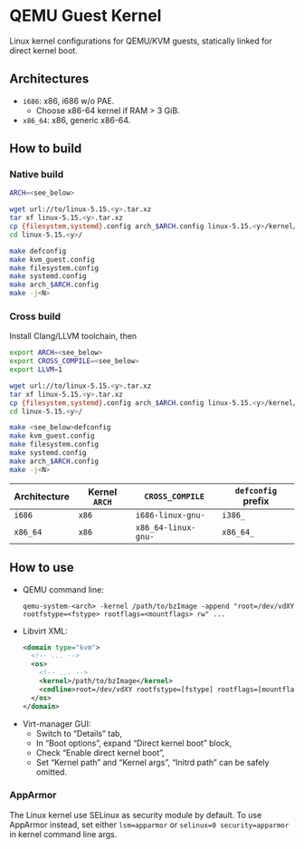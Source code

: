 # QEMU Guest Kernel

Linux kernel configurations for QEMU/KVM guests, statically linked for direct kernel boot.

## Architectures

* `i686`: x86, i686 w/o PAE.
  * Choose x86-64 kernel if RAM > 3 GiB.
* `x86_64`: x86, generic x86-64.

## How to build

### Native build

```bash
ARCH=<see_below>

wget url://to/linux-5.15.<y>.tar.xz
tar xf linux-5.15.<y>.tar.xz
cp {filesystem,systemd}.config arch_$ARCH.config linux-5.15.<y>/kernel/configs/
cd linux-5.15.<y>/

make defconfig
make kvm_guest.config
make filesystem.config
make systemd.config
make arch_$ARCH.config
make -j<N>
```

### Cross build

Install Clang/LLVM toolchain, then

```bash
export ARCH=<see_below>
export CROSS_COMPILE=<see_below>
export LLVM=1

wget url://to/linux-5.15.<y>.tar.xz
tar xf linux-5.15.<y>.tar.xz
cp {filesystem,systemd}.config arch_$ARCH.config linux-5.15.<y>/kernel/configs/
cd linux-5.15.<y>/

make <see_below>defconfig
make kvm_guest.config
make filesystem.config
make systemd.config
make arch_$ARCH.config
make -j<N>
```

| Architecture | Kernel `ARCH` | `CROSS_COMPILE` | `defconfig` prefix |
| ------------ | ------------- | --------------- | ------------------ |
| `i686` | `x86` | `i686-linux-gnu-` | `i386_` |
| `x86_64` | `x86` | `x86_64-linux-gnu-` | `x86_64_` |

## How to use

* QEMU command line:
  ```
  qemu-system-<arch> -kernel /path/to/bzImage -append "root=/dev/vdXY rootfstype=<fstype> rootflags=<mountflags> rw" ...
  ```
* Libvirt XML:
  ```xml
  <domain type="kvm">
    <!-- ... -->
    <os>
      <!-- ... -->
      <kernel>/path/to/bzImage</kernel>
      <cmdline>root=/dev/vdXY rootfstype=[fstype] rootflags=[mountflags] rw</cmdline>
    </os>
  </domain>
  ```
* Virt-manager GUI:
  * Switch to “Details” tab,
  * In “Boot options”, expand “Direct kernel boot” block,
  * Check “Enable direct kernel boot”,
  * Set “Kernel path” and “Kernel args”, “Initrd path” can be safely omitted.

### AppArmor

The Linux kernel use SELinux as security module by default. To use AppArmor instead, set either `lsm=apparmor` or `selinux=0 security=apparmor` in kernel command line args.
